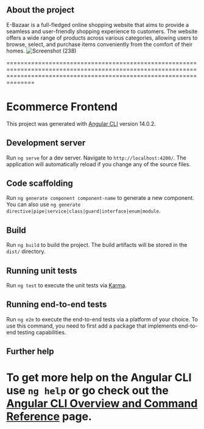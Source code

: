 ## About the project
E-Bazaar is a full-fledged online shopping website that aims to provide a seamless and user-friendly shopping experience to customers. The website offers a wide range of products across various categories, allowing users to browse, select, and purchase items conveniently from the comfort of their homes.
![Screenshot (238)](https://github.com/kamya2/E-Bazaar/assets/59176544/c4df552f-0d67-489a-8260-d3ef0779669b)

==========================================================================================================================================================================

# Ecommerce Frontend

This project was generated with [Angular CLI](https://github.com/angular/angular-cli) version 14.0.2.

## Development server

Run `ng serve` for a dev server. Navigate to `http://localhost:4200/`. The application will automatically reload if you change any of the source files.

## Code scaffolding

Run `ng generate component component-name` to generate a new component. You can also use `ng generate directive|pipe|service|class|guard|interface|enum|module`.

## Build

Run `ng build` to build the project. The build artifacts will be stored in the `dist/` directory.

## Running unit tests

Run `ng test` to execute the unit tests via [Karma](https://karma-runner.github.io).

## Running end-to-end tests

Run `ng e2e` to execute the end-to-end tests via a platform of your choice. To use this command, you need to first add a package that implements end-to-end testing capabilities.

## Further help

To get more help on the Angular CLI use `ng help` or go check out the [Angular CLI Overview and Command Reference](https://angular.io/cli) page.
===========================================================================================================================================================================



